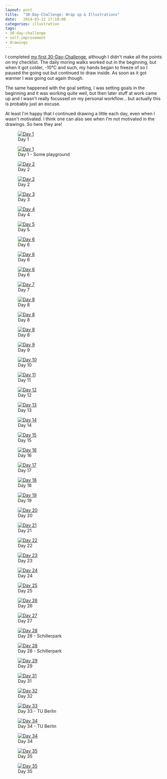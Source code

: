 ```yaml
---
layout: post
title:  "30-Day-Challenge: Wrap up & Illustrations"
date:   2014-03-12 17:18:00
categories: illustration
tags:
- 30-day-challenge
- self-improvement
- drawings
---
```


I completed [my first 30-Day-Challenge][30dc], although I didn't make all the points on my checklist. The daily moring walks worked out in the beginning, but when it got colder, -10°C and such, my hands began to freeze of so I paused the going out but continued to draw inside. As soon as it got warmer I was going out again though.

The same happened with the goal setting, I was setting goals in the beginning and it was working quite well, but then later stuff at work came up and I wasn't really focussed on my personal workflow... but actually this is probably just an excuse. 

At least I'm happy that I continued drawing a little each day, even when I wasn't motivated. I think one can also see when I'm not motivated in the drawings. So here they are!

<div class="gallery">
	<figure>
		<a href="{{site.url}}/img/posts/30drawing/day01_1.jpg"><img src="{{site.url}}/img/posts/30drawing/day01_1.jpg" alt="Day 1"></a>
		<figcaption>Day 1</figcaption>
	</figure>
	<figure>
		<a href="{{site.url}}/img/posts/30drawing/day01_2.jpg"><img src="{{site.url}}/img/posts/30drawing/day01_2.jpg" alt="Day 1"></a>
		<figcaption>Day 1 - Some playground</figcaption>
	</figure>
	<figure>
		<a href="{{site.url}}/img/posts/30drawing/day2_1.jpg"><img src="{{site.url}}/img/posts/30drawing/day2_1.jpg" alt="Day 2"></a>
		<figcaption>Day 2</figcaption>
	</figure>
	<figure>
		<a href="{{site.url}}/img/posts/30drawing/day2_2.jpg"><img src="{{site.url}}/img/posts/30drawing/day2_2.jpg" alt="Day 2"></a>
		<figcaption>Day 2</figcaption>
	</figure>
	<figure>
		<a href="{{site.url}}/img/posts/30drawing/day3_1.jpg"><img src="{{site.url}}/img/posts/30drawing/day3_1.jpg" alt="Day 3"></a>
		<figcaption>Day 3</figcaption>
	</figure>
	<figure>
		<a href="{{site.url}}/img/posts/30drawing/day4_1.jpg"><img src="{{site.url}}/img/posts/30drawing/day4_1.jpg" alt="Day 4"></a>
		<figcaption>Day 4</figcaption>
	</figure>
	<figure>
		<a href="{{site.url}}/img/posts/30drawing/day5_1.jpg"><img src="{{site.url}}/img/posts/30drawing/day5_1.jpg" alt="Day 5"></a>
		<figcaption>Day 5</figcaption>
	</figure>
	<figure>
		<a href="{{site.url}}/img/posts/30drawing/day6_1.jpg"><img src="{{site.url}}/img/posts/30drawing/day6_1.jpg" alt="Day 6"></a>
		<figcaption>Day 6</figcaption>
	</figure>
	<figure>
		<a href="{{site.url}}/img/posts/30drawing/day6_2.jpg"><img src="{{site.url}}/img/posts/30drawing/day6_2.jpg" alt="Day 6"></a>
		<figcaption>Day 6</figcaption>
	</figure>
	<figure>
		<a href="{{site.url}}/img/posts/30drawing/day6_3.jpg"><img src="{{site.url}}/img/posts/30drawing/day6_3.jpg" alt="Day 6"></a>
		<figcaption>Day 6</figcaption>
	</figure>
	<figure class="semi">
		<a href="{{site.url}}/img/posts/30drawing/day7_1.jpg"><img src="{{site.url}}/img/posts/30drawing/day7_1.jpg" alt="Day 7"></a>
		<figcaption>Day 7</figcaption>
	</figure>
	<figure>
		<a href="{{site.url}}/img/posts/30drawing/day8_1.jpg"><img src="{{site.url}}/img/posts/30drawing/day8_1.jpg" alt="Day 8"></a>
		<figcaption>Day 8</figcaption>
	</figure>
	<figure>
		<a href="{{site.url}}/img/posts/30drawing/day8_2.jpg"><img src="{{site.url}}/img/posts/30drawing/day8_2.jpg" alt="Day 8"></a>
		<figcaption>Day 8</figcaption>
	</figure>
	<figure class="semi">
		<a href="{{site.url}}/img/posts/30drawing/day8_3.jpg"><img src="{{site.url}}/img/posts/30drawing/day8_3.jpg" alt="Day 8"></a>
		<figcaption>Day 8</figcaption>
	</figure>
	<figure class="semi">
		<a href="{{site.url}}/img/posts/30drawing/day9_1.jpg"><img src="{{site.url}}/img/posts/30drawing/day9_1.jpg" alt="Day 9"></a>
		<figcaption>Day 9</figcaption>
	</figure>
	<figure>
		<a href="{{site.url}}/img/posts/30drawing/day10_1.jpg"><img src="{{site.url}}/img/posts/30drawing/day10_1.jpg" alt="Day 10"></a>
		<figcaption>Day 10</figcaption>
	</figure>
	<figure>
		<a href="{{site.url}}/img/posts/30drawing/day11_1.jpg"><img src="{{site.url}}/img/posts/30drawing/day11_1.jpg" alt="Day 11"></a>
		<figcaption>Day 11</figcaption>
	</figure>
	<figure>
		<a href="{{site.url}}/img/posts/30drawing/day12_1.jpg"><img src="{{site.url}}/img/posts/30drawing/day12_1.jpg" alt="Day 12"></a>
		<figcaption>Day 12</figcaption>
	</figure>
	<figure>
		<a href="{{site.url}}/img/posts/30drawing/day13_1.jpg"><img src="{{site.url}}/img/posts/30drawing/day13_1.jpg" alt="Day 13"></a>
		<figcaption>Day 13</figcaption>
	</figure>
	<figure class="semi">
		<a href="{{site.url}}/img/posts/30drawing/day14_1.jpg"><img src="{{site.url}}/img/posts/30drawing/day14_1.jpg" alt="Day 14"></a>
		<figcaption>Day 14</figcaption>
	</figure>
	<figure>
		<a href="{{site.url}}/img/posts/30drawing/day15_1.jpg"><img src="{{site.url}}/img/posts/30drawing/day15_1.jpg" alt="Day 15"></a>
		<figcaption>Day 15</figcaption>
	</figure>
	<figure>
		<a href="{{site.url}}/img/posts/30drawing/day16_1.jpg"><img src="{{site.url}}/img/posts/30drawing/day16_1.jpg" alt="Day 16"></a>
		<figcaption>Day 16</figcaption>
	</figure>
	<figure>
		<a href="{{site.url}}/img/posts/30drawing/day17_1.jpg"><img src="{{site.url}}/img/posts/30drawing/day17_1.jpg" alt="Day 17"></a>
		<figcaption>Day 17</figcaption>
	</figure>
	<figure>
		<a href="{{site.url}}/img/posts/30drawing/day18_1.jpg"><img src="{{site.url}}/img/posts/30drawing/day18_1.jpg" alt="Day 18"></a>
		<figcaption>Day 18</figcaption>
	</figure>
	<figure>
		<a href="{{site.url}}/img/posts/30drawing/day19_1.jpg"><img src="{{site.url}}/img/posts/30drawing/day19_1.jpg" alt="Day 19"></a>
		<figcaption>Day 19</figcaption>
	</figure>
	<figure>
		<a href="{{site.url}}/img/posts/30drawing/day20_1.jpg"><img src="{{site.url}}/img/posts/30drawing/day20_1.jpg" alt="Day 20"></a>
		<figcaption>Day 20</figcaption>
	</figure>
	<figure>
		<a href="{{site.url}}/img/posts/30drawing/day21_1.jpg"><img src="{{site.url}}/img/posts/30drawing/day21_1.jpg" alt="Day 21"></a>
		<figcaption>Day 21</figcaption>
	</figure>
	<figure>
		<a href="{{site.url}}/img/posts/30drawing/day22_1.jpg"><img src="{{site.url}}/img/posts/30drawing/day22_1.jpg" alt="Day 22"></a>
		<figcaption>Day 22</figcaption>
	</figure>
	<figure>
		<a href="{{site.url}}/img/posts/30drawing/day23_1.jpg"><img src="{{site.url}}/img/posts/30drawing/day23_1.jpg" alt="Day 23"></a>
		<figcaption>Day 23</figcaption>
	</figure>
	<figure>
		<a href="{{site.url}}/img/posts/30drawing/day24_1.jpg"><img src="{{site.url}}/img/posts/30drawing/day24_1.jpg" alt="Day 24"></a>
		<figcaption>Day 24</figcaption>
	</figure>
	<figure>
		<a href="{{site.url}}/img/posts/30drawing/day25_1.jpg"><img src="{{site.url}}/img/posts/30drawing/day25_1.jpg" alt="Day 25"></a>
		<figcaption>Day 25</figcaption>
	</figure>
	<figure>
		<a href="{{site.url}}/img/posts/30drawing/day26_1.jpg"><img src="{{site.url}}/img/posts/30drawing/day26_1.jpg" alt="Day 26"></a>
		<figcaption>Day 26</figcaption>
	</figure>
	<figure>
		<a href="{{site.url}}/img/posts/30drawing/day27_1.jpg"><img src="{{site.url}}/img/posts/30drawing/day27_1.jpg" alt="Day 27"></a>
		<figcaption>Day 27</figcaption>
	</figure>
	<figure class="semi">
		<a href="{{site.url}}/img/posts/30drawing/day28_1.jpg"><img src="{{site.url}}/img/posts/30drawing/day28_1.jpg" alt="Day 28"></a>
		<figcaption>Day 28 - Schillerpark</figcaption>
	</figure>
	<figure class="full">
		<a href="{{site.url}}/img/posts/30drawing/day28_2.jpg"><img src="{{site.url}}/img/posts/30drawing/day28_2.jpg" alt="Day 28"></a>
		<figcaption>Day 28 - Schillerpark</figcaption>
	</figure>
	<figure class="full">
		<a href="{{site.url}}/img/posts/30drawing/day29_1.jpg"><img src="{{site.url}}/img/posts/30drawing/day29_1.jpg" alt="Day 29"></a>
		<figcaption>Day 29</figcaption>
	</figure>
	<figure>
		<a href="{{site.url}}/img/posts/30drawing/day31_1.jpg"><img src="{{site.url}}/img/posts/30drawing/day31_1.jpg" alt="Day 31"></a>
		<figcaption>Day 31</figcaption>
	</figure>
	<figure>
		<a href="{{site.url}}/img/posts/30drawing/day32_1.jpg"><img src="{{site.url}}/img/posts/30drawing/day32_1.jpg" alt="Day 32"></a>
		<figcaption>Day 32</figcaption>
	</figure>
	<figure>
		<a href="{{site.url}}/img/posts/30drawing/day33_1.jpg"><img src="{{site.url}}/img/posts/30drawing/day33_1.jpg" alt="Day 33"></a>
		<figcaption>Day 33 - TU Berlin</figcaption>
	</figure>
	<figure class="full">
		<a href="{{site.url}}/img/posts/30drawing/day34_1.jpg"><img src="{{site.url}}/img/posts/30drawing/day34_1.jpg" alt="Day 34"></a>
		<figcaption>Day 34 - TU Berlin</figcaption>
	</figure>
	<figure>
		<a href="{{site.url}}/img/posts/30drawing/day34_3.jpg"><img src="{{site.url}}/img/posts/30drawing/day34_3.jpg" alt="Day 34"></a>
		<figcaption>Day 34</figcaption>
	</figure>
	<figure>
		<a href="{{site.url}}/img/posts/30drawing/day35_1.jpg"><img src="{{site.url}}/img/posts/30drawing/day35_1.jpg" alt="Day 35"></a>
		<figcaption>Day 35</figcaption>
	</figure>
	<figure class="full">
		<a href="{{site.url}}/img/posts/30drawing/day35_2.jpg"><img src="{{site.url}}/img/posts/30drawing/day35_2.jpg" alt="Day 35"></a>
		<figcaption>Day 35</figcaption>
	</figure>
</div>

[30dc]:{{site.url}}/journal/2014/01/09/30-Day-Challenge-1.html
